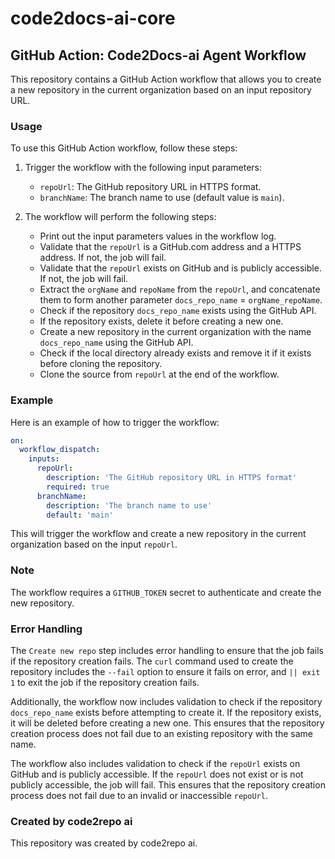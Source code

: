 # code2docs-ai-core

## GitHub Action: Code2Docs-ai Agent Workflow

This repository contains a GitHub Action workflow that allows you to create a new repository in the current organization based on an input repository URL.

### Usage

To use this GitHub Action workflow, follow these steps:

1. Trigger the workflow with the following input parameters:
   - `repoUrl`: The GitHub repository URL in HTTPS format.
   - `branchName`: The branch name to use (default value is `main`).

2. The workflow will perform the following steps:
   - Print out the input parameters values in the workflow log.
   - Validate that the `repoUrl` is a GitHub.com address and a HTTPS address. If not, the job will fail.
   - Validate that the `repoUrl` exists on GitHub and is publicly accessible. If not, the job will fail.
   - Extract the `orgName` and `repoName` from the `repoUrl`, and concatenate them to form another parameter `docs_repo_name` = `orgName_repoName`.
   - Check if the repository `docs_repo_name` exists using the GitHub API.
   - If the repository exists, delete it before creating a new one.
   - Create a new repository in the current organization with the name `docs_repo_name` using the GitHub API.
   - Check if the local directory already exists and remove it if it exists before cloning the repository.
   - Clone the source from `repoUrl` at the end of the workflow.

### Example

Here is an example of how to trigger the workflow:

```yaml
on:
  workflow_dispatch:
    inputs:
      repoUrl:
        description: 'The GitHub repository URL in HTTPS format'
        required: true
      branchName:
        description: 'The branch name to use'
        default: 'main'
```

This will trigger the workflow and create a new repository in the current organization based on the input `repoUrl`.

### Note

The workflow requires a `GITHUB_TOKEN` secret to authenticate and create the new repository.

### Error Handling

The `Create new repo` step includes error handling to ensure that the job fails if the repository creation fails. The `curl` command used to create the repository includes the `--fail` option to ensure it fails on error, and `|| exit 1` to exit the job if the repository creation fails.

Additionally, the workflow now includes validation to check if the repository `docs_repo_name` exists before attempting to create it. If the repository exists, it will be deleted before creating a new one. This ensures that the repository creation process does not fail due to an existing repository with the same name.

The workflow also includes validation to check if the `repoUrl` exists on GitHub and is publicly accessible. If the `repoUrl` does not exist or is not publicly accessible, the job will fail. This ensures that the repository creation process does not fail due to an invalid or inaccessible `repoUrl`.

### Created by code2repo ai

This repository was created by code2repo ai.
